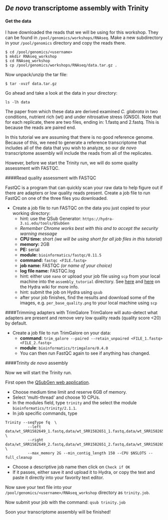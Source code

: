 ## _De novo_ transcriptome assembly with Trinity


#### Get the data

I have downloaded the reads that we will be using for this workshop. They can be found in ```/pool/genomics/workshops/RNAseq```. Make a new subdirectory in your ```/pool/genomics``` directory and copy the reads there.

```
$ cd /pool/genomics/<username>
$ mkdir RNAseq_workshop
$ cd RNAseq_workshop
$ cp /pool/genomics/workshops/RNAseq/data.tar.gz .
```

Now unpack/unzip the tar file:

```
$ tar -xvzf data.tar.gz
```

Go ahead and take a look at the data in your directory:

```
ls -lh data
```

The paper from which these data are derived examined *C. glabrata* in two conditions, nutrient rich (wt) and under nitrosative stress (GNSO). Note that for each replicate, there are two files, ending in: 1.fastq and 2.fastq. This is because the reads are paired end.

In this tutorial we are assuming that there is no good reference genome. Because of this, we need to generate a reference transcriptome that includes all of the data that you wish to analyze, so our _de novo_ transcriptome assembly will include the reads from all of the replicates.

However, before we start the Trinity run, we will do some quality assessment with FASTQC.

####Read quality assessment with FASTQC

FastQC is a program that can quickly scan your raw data to help figure out if there are adapters or low quality reads present. Create a job file to run FastQC on one of the three files you downloaded.

* Create a job file to run FASTQC on the data you just copied to your working directory:  
	+ hint: use the QSub Generator: ```https://hydra-3.si.edu/tools/QSubGen```
    + *Remember Chrome works best with this and to accept the security warning message*  
    + **CPU time:** short *(we will be using short for all job files in this tutorial)*
    + **memory:** 2GB
    + **PE:** serial
    + **module:** ```bioinformatics/fastqc/0.11.5```
    + **command:** ```fastqc <FILE.fastq>```  
    + **job name:** FASTQC *(or name of your choice)*  
    + **log file name:** FASTQC.log  
    + hint: either use ```nano``` or upload your job file using ```scp``` from your local machine into the `assembly_tutorial` directory. See [here](https://confluence.si.edu/display/HPC/Disk+Space+and+Disk+Usage) and [here](https://confluence.si.edu/display/HPC/Transferring+files+to+or+from+Hydra) on the Hydra wiki for more info.  
    + hint: submit the job on Hydra using ```qsub``` 
	+ after your job finishes, find the results and download some of the images, e.g. ```per_base_quality.png``` to your local machine using ```scp```

####Trimming adapters with TrimGalore 
TrimGalore will auto-detect what adapters are present and remove very low quality reads (quality score <20) by default.  

* Create a job file to run TrimGalore on your data:  
	+ **command**: ```trim_galore --paired --retain_unpaired <FILE_1.fastq> <FILE_2.fastq>```  
	+ **module**: ```bioinformatics/trimgalore/0.4.0```
	+ You can then run FastQC again to see if anything has changed.


####Trinity _de novo_ assembly

Now we will start the Trinity run.

First open the [QSubGen web application](https://hydra-3.si.edu/tools/QSubGen).

- Choose medium time limit and reserve 6GB of memory.
- Select 'multi-thread' and choose 10 CPUs.
- In the modules field, type ```trinity``` and the select the module ```bioinformatics/trinity/2.1.1```.
- In job specific commands, type 
```
Trinity --seqType fq  \
          --left data/wt_SRR1582649_1.fastq,data/wt_SRR1582651_1.fastq,data/wt_SRR1582650_1.fastq,data/GSNO_SRR1582648_1.fastq,data/GSNO_SRR1582646_1.fastq,data/GSNO_SRR1582647_1.fastq \
          --right data/wt_SRR1582649_2.fastq,data/wt_SRR1582651_2.fastq,data/wt_SRR1582650_2.fastq,data/GSNO_SRR1582648_2.fastq,data/GSNO_SRR1582646_2.fastq,data/GSNO_SRR1582647_2.fastq \
          --max_memory 2G --min_contig_length 150 --CPU $NSLOTS --full_cleanup
 ```
- Choose a descriptive job name then click on ```Check if OK```
- If it passes, either save it and upload it to Hydra, or copy the text and paste it directly into your favority text editor.

Now save your text file into your ```/pool/genomics/<username>/RNAseq_workshop``` directory as ```trinity.job```.

Now submit your job with the command: ```qsub trinity.job```

Soon your transcriptome assembly will be finished!
